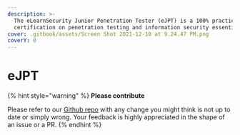 ```yaml
---
description: >-
  The eLearnSecurity Junior Penetration Tester (eJPT) is a 100% practical
  certification on penetration testing and information security essentials.
cover: .gitbook/assets/Screen Shot 2021-12-10 at 9.24.47 PM.png
coverY: 0
---
```


# eJPT

{% hint style="warning" %}
**Please contribute**

Please refer to our [Github repo](https://github.com/fer/ejpt) with any change you might think is not up to date or simply wrong. Your feedback is highly appreciated in the shape of an issue or a PR.
{% endhint %}
